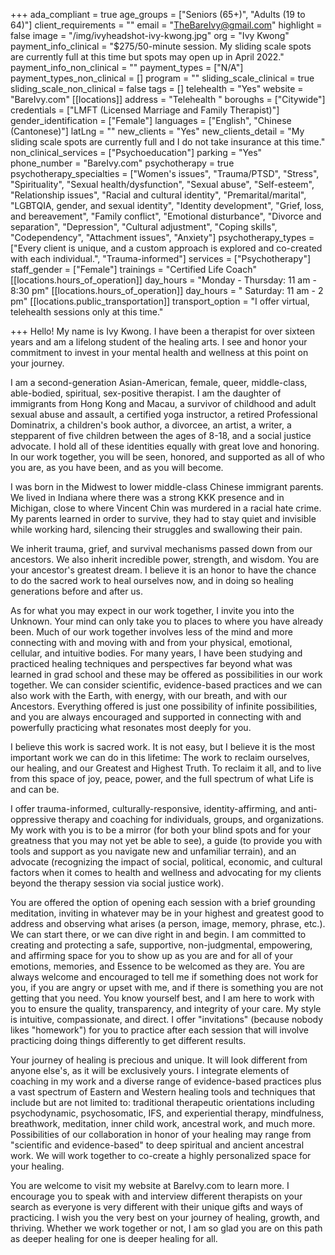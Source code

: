 +++
ada_compliant = true
age_groups = ["Seniors (65+)", "Adults (19 to 64)"]
client_requirements = ""
email = "TheBareIvy@gmail.com"
highlight = false
image = "/img/ivyheadshot-ivy-kwong.jpg"
org = "Ivy Kwong"
payment_info_clinical = "$275/50-minute session. My sliding scale spots are currently full at this time but spots may open up in April 2022."
payment_info_non_clinical = ""
payment_types = ["N/A"]
payment_types_non_clinical = []
program = ""
sliding_scale_clinical = true
sliding_scale_non_clinical = false
tags = []
telehealth = "Yes"
website = "BareIvy.com"
[[locations]]
address = "Telehealth "
boroughs = ["Citywide"]
credentials = ["LMFT (Licensed Marriage and Family Therapist)"]
gender_identification = ["Female"]
languages = ["English", "Chinese (Cantonese)"]
latLng = ""
new_clients = "Yes"
new_clients_detail = "My sliding scale spots are currently full and I do not take insurance at this time."
non_clinical_services = ["Psychoeducation"]
parking = "Yes"
phone_number = "BareIvy.com"
psychotherapy = true
psychotherapy_specialties = ["Women's issues", "Trauma/PTSD", "Stress", "Spirituality", "Sexual health/dysfunction", "Sexual abuse", "Self-esteem", "Relationship issues", "Racial and cultural identity", "Premarital/marital", "LGBTQIA, gender, and sexual identity", "Identity development", "Grief, loss, and bereavement", "Family conflict", "Emotional disturbance", "Divorce and separation", "Depression", "Cultural adjustment", "Coping skills", "Codependency", "Attachment issues", "Anxiety"]
psychotherapy_types = ["Every client is unique, and a custom approach is explored and co-created with each individual.", "Trauma-informed"]
services = ["Psychotherapy"]
staff_gender = ["Female"]
trainings = "Certified Life Coach"
[[locations.hours_of_operation]]
day_hours = "Monday - Thursday: 11 am - 8:30 pm"
[[locations.hours_of_operation]]
day_hours = " Saturday: 11 am - 2 pm"
[[locations.public_transportation]]
transport_option = "I offer virtual, telehealth sessions only at this time."

+++
Hello! My name is Ivy Kwong. I have been a therapist for over sixteen years and am a lifelong student of the healing arts. I see and honor your commitment to invest in your mental health and wellness at this point on your journey. 

I am a second-generation Asian-American, female, queer, middle-class, able-bodied, spiritual, sex-positive therapist. I am the daughter of immigrants from Hong Kong and Macau, a survivor of childhood and adult sexual abuse and assault, a certified yoga instructor, a retired Professional Dominatrix, a children's book author, a divorcee, an artist, a writer, a stepparent of five children between the ages of 8-18, and a social justice advocate. I hold all of these identities equally with great love and honoring. In our work together, you will be seen, honored, and supported as all of who you are, as you have been, and as you will become. 

I was born in the Midwest to lower middle-class Chinese immigrant parents. We lived in Indiana where there was a strong KKK presence and in Michigan, close to where Vincent Chin was murdered in a racial hate crime. My parents learned in order to survive, they had to stay quiet and invisible while working hard, silencing their struggles and swallowing their pain. 

We inherit trauma, grief, and survival mechanisms passed down from our ancestors. We also inherit incredible power, strength, and wisdom. You are your ancestor's greatest dream. I believe it is an honor to have the chance to do the sacred work to heal ourselves now, and in doing so healing generations before and after us. 

As for what you may expect in our work together, I invite you into the Unknown. Your mind can only take you to places to where you have already been. Much of our work together involves less of the mind and more connecting with and moving with and from your physical, emotional, cellular, and intuitive bodies. For many years, I have been studying and practiced healing techniques and perspectives far beyond what was learned in grad school and these may be offered as possibilities in our work together. We can consider scientific, evidence-based practices and we can also work with the Earth, with energy, with our breath, and with our Ancestors. Everything offered is just one possibility of infinite possibilities, and you are always encouraged and supported in connecting with and powerfully practicing what resonates most deeply for you. 

I believe this work is sacred work. It is not easy, but I believe it is the most important work we can do in this lifetime: The work to reclaim ourselves, our healing, and our Greatest and Highest Truth. To reclaim it all, and to live from this space of joy, peace, power, and the full spectrum of what Life is and can be. 

I offer trauma-informed, culturally-responsive, identity-affirming, and anti-oppressive therapy and coaching for individuals, groups, and organizations. My work with you is to be a mirror (for both your blind spots and for your greatness that you may not yet be able to see), a guide (to provide you with tools and support as you navigate new and unfamiliar terrain), and an advocate (recognizing the impact of social, political, economic, and cultural factors when it comes to health and wellness and advocating for my clients beyond the therapy session via social justice work). 

You are offered the option of opening each session with a brief grounding meditation, inviting in whatever may be in your highest and greatest good to address and observing what arises (a person, image, memory, phrase, etc.). We can start there, or we can dive right in and begin. I am committed to creating and protecting a safe, supportive, non-judgmental, empowering, and affirming space for you to show up as you are and for all of your emotions, memories, and Essence to be welcomed as they are. You are always welcome and encouraged to tell me if something does not work for you, if you are angry or upset with me, and if there is something you are not getting that you need. You know yourself best, and I am here to work with you to ensure the quality, transparency, and integrity of your care. My style is intuitive, compassionate, and direct. I offer "invitations" (because nobody likes "homework") for you to practice after each session that will involve practicing doing things differently to get different results. 

Your journey of healing is precious and unique. It will look different from anyone else's, as it will be exclusively yours. I integrate elements of coaching in my work and a diverse range of evidence-based practices plus a vast spectrum of Eastern and Western healing tools and techniques that include but are not limited to: traditional therapeutic orientations including psychodynamic, psychosomatic, IFS, and experiential therapy, mindfulness, breathwork, meditation, inner child work, ancestral work, and much more. Possibilities of our collaboration in honor of your healing may range from "scientific and evidence-based" to deep spiritual and ancient ancestral work. We will work together to co-create a highly personalized space for your healing. 

You are welcome to visit my website at BareIvy.com to learn more. I encourage you to speak with and interview different therapists on your search as everyone is very different with their unique gifts and ways of practicing. I wish you the very best on your journey of healing, growth, and thriving. Whether we work together or not, I am so glad you are on this path as deeper healing for one is deeper healing for all.
